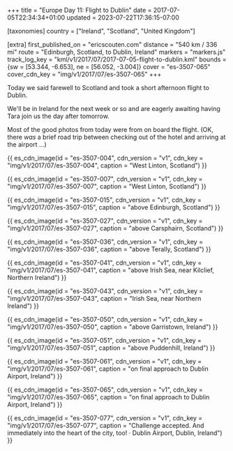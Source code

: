 +++
title = "Europe Day 11: Flight to Dublin"
date = 2017-07-05T22:34:34+01:00
updated = 2023-07-22T17:36:15-07:00

[taxonomies]
country = ["Ireland", "Scotland", "United Kingdom"]

[extra]
first_published_on = "ericscouten.com"
distance = "540 km / 336 mi"
route = "Edinburgh, Scotland, to Dublin, Ireland"
markers = "markers.js"
track_log_key = "kml/v1/2017/07/2017-07-05-flight-to-dublin.kml"
bounds = {sw = [53.344, -6.653], ne = [56.052, -3.004]}
cover = "es-3507-065"
cover_cdn_key = "img/v1/2017/07/es-3507-065"
+++

Today we said farewell to Scotland and took a short afternoon flight to Dublin.

<!-- more -->

We'll be in Ireland for the next week or so and are eagerly awaiting having Tara join us the day after tomorrow.

Most of the good photos from today were from on board the flight. (OK, there _was_ a brief road trip between checking out of the hotel and arriving at the airport ...)

{{ es_cdn_image(id = "es-3507-004", cdn_version = "v1", cdn_key = "img/v1/2017/07/es-3507-004", caption = "West Linton, Scotland") }}

{{ es_cdn_image(id = "es-3507-007", cdn_version = "v1", cdn_key = "img/v1/2017/07/es-3507-007", caption = "West Linton, Scotland") }}

{{ es_cdn_image(id = "es-3507-015", cdn_version = "v1", cdn_key = "img/v1/2017/07/es-3507-015", caption = "above Edinburgh, Scotland") }}

{{ es_cdn_image(id = "es-3507-027", cdn_version = "v1", cdn_key = "img/v1/2017/07/es-3507-027", caption = "above Carsphairn, Scotland") }}

{{ es_cdn_image(id = "es-3507-036", cdn_version = "v1", cdn_key = "img/v1/2017/07/es-3507-036", caption = "above Terally, Scotland") }}

{{ es_cdn_image(id = "es-3507-041", cdn_version = "v1", cdn_key = "img/v1/2017/07/es-3507-041", caption = "above Irish Sea, near Kilclief, Northern Ireland") }}

{{ es_cdn_image(id = "es-3507-043", cdn_version = "v1", cdn_key = "img/v1/2017/07/es-3507-043", caption = "Irish Sea, near Northern Ireland") }}

{{ es_cdn_image(id = "es-3507-050", cdn_version = "v1", cdn_key = "img/v1/2017/07/es-3507-050", caption = "above Garristown, Ireland") }}

{{ es_cdn_image(id = "es-3507-051", cdn_version = "v1", cdn_key = "img/v1/2017/07/es-3507-051", caption = "above Puddenhill, Ireland") }}

{{ es_cdn_image(id = "es-3507-061", cdn_version = "v1", cdn_key = "img/v1/2017/07/es-3507-061", caption = "on final approach to Dublin Airport, Ireland") }}

{{ es_cdn_image(id = "es-3507-065", cdn_version = "v1", cdn_key = "img/v1/2017/07/es-3507-065", caption = "on final approach to Dublin Airport, Ireland") }}

{{ es_cdn_image(id = "es-3507-077", cdn_version = "v1", cdn_key = "img/v1/2017/07/es-3507-077", caption = "Challenge accepted. And immediately into the heart of the city, too! · Dublin Airport, Dublin, Ireland") }}
